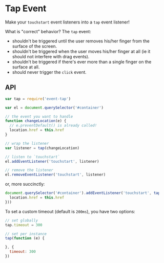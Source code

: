 # Tap Event

Make your `touchstart` event listeners into a `tap` event listener!

What is "correct" behavior? The `tap` event:

- shouldn't be triggered until the user removes his/her finger from the surface of the screen.
- shouldn't be triggered when the user moves his/her finger at all (ie it should not interfere with drag events).
- shouldn't be triggered if there's ever more than a single finger on the surface at all.
- should never trigger the `click` event.

## API

```js
var tap = require('event-tap')

var el = document.querySelector('#container')

// the event you want to handle
function changeLocation(e) {
  // e.preventDefault() is already called!
  location.href = this.href
}

// wrap the listener
var listener = tap(changeLocation)

// listen to `touchstart`
el.addEventListener('touchstart', listener)

// remove the listener
el.removeEventListener('touchstart', listener)
```

or, more succinctly:

```js
document.querySelector('#container').addEventListener('touchstart', tap(function (e) {
  location.href = this.href
}))
```

To set a custom timeout (default is `200ms`), you have two options:

```js
// set globally
tap.timeout = 300

// set per instance
tap(function (e) {

}, {
  timeout: 300
})
```
